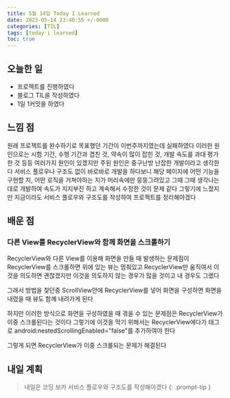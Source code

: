 ```yaml
---
title: 5월 14일 Today I Learned
date: 2023-05-14 23:40:55 +/-0000
categories: [TIL]
tags: [today i learned]
toc: true
---
```


## 오늘한 일

* 프로젝트를 진행하였다
* 블로그 TIL을 작성하였다
* 1일 1커밋을 하였다

## 느낌 점

원래 프로젝트를 완수하기로 목표했던 기간이 이번주까지였는데 실패하였다 이러한 원인으로는 시험 기간, 수행 기간과 겹친 것, 약속이 많이 잡힌 것, 개발 속도를 과대 평가한 것 등등 여러가지 원인이 있겠지만 주된 원인은 중구난방 난잡한 개발이라고 생각한다 서비스 플로우나 구조도 없이 바로바로 개발을 하다보니 해당 페이지에 어떤 기능을 구현할 지, 어떤 로직을 거쳐야하는 지가 머리속에만 뭉뚱그려있고 그때 그때 생각나는대로 개발하여 속도가 지지부진 하고 계속해서 수정한 것이 문제 같다 그렇기에 느졌지만 지금이라도 서비스 플로우와 구조도를 작성하여 프로젝트를 정리해야겠다

## 배운 점

### 다른 View를 RecyclerView와 함께 화면을 스크롤하기

RecyclerView와 다른 View를 이용해 화면을 만들 때 발생하는 문제점이 RecyclerView를 스크롤하면 위에 있는 뷰는 멈춰있고 RecyclerView만 움직여서 이것을 의도하면 괜찮겠지만 이것을 의도하지 않는 경우가 많을 것이고 내 경우도 그랬다

그래서 방법을 찾던중 ScrollView안에 RecyclerView를 넣어 화면을 구성하면 화면을 내렸을 때 뷰도 함께 내려가게 된다 

하지만 이러한 방식으로 화면을 구성하였을 때 겪을 수 있는 문제점은 
RecyclerView가 이중 스크롤된다는 것이다 그렇기에 이것을 막기 위해서는
RecyclerView에다가 태그로 android:nestedScrollingEnabled="false"를 추가하여야 한다

그렇게 되면 RecyclerView가 이중 스크롤되는 문제가 해결된다

## 내일 계획

> 내일은 코딩 보카 서비스 플로우와 구조도를 작성해야겠다
{: .prompt-tip }